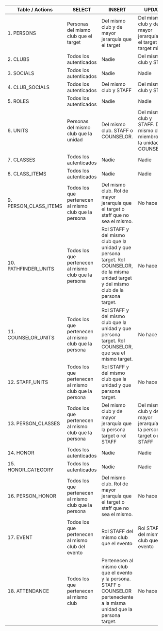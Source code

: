 | Table / Actions | SELECT | INSERT | UPDATE | DELETE |
| --- | --- | --- | --- | --- |
| 1. PERSONS | Personas del mismo club que el target | Del mismo club y de mayor jerarquía que el target | Del mismo club y de mayor jerarquía que el target o el target mismo | Nadie |
| 2. CLUBS | Todos los autenticados | Nadie | Del mismo club y STAFF | Nadie |
| 3. SOCIALS | Todos los autenticados | Nadie | Nadie | Nadie |
| 4. CLUB_SOCIALS | Todos los autenticados | Del mismo club y STAFF | Del mismo club y STAFF | Del mismo club y STAFF |
| 5. ROLES | Todos los autenticados | Nadie | Nadie | Nadie |
| 6. UNITS | Personas del mismo club que la unidad | Del mismo club. STAFF o COUNSELOR. | Del mismo club y STAFF. Del mismo club, miembro de la unidad Y COUNSELOR. |  Del mismo club. STAFF. |
| 7.  CLASSES | Todos los autenticados | Nadie | Nadie | Nadie |
| 8. CLASS_ITEMS | Todos los autenticados | Nadie | Nadie | Nadie |
| 9. PERSON_CLASS_ITEMS | Todos los que pertenecen al mismo club que la persona | Del mismo club. Rol de mayor jerarquía que el target o staff que no sea el mismo. | No hace falta | Del mismo club. Rol de mayor jerarquía que el target o staff que no sea el mismo. |
| 10. PATHFINDER_UNITS | Todos los que pertenecen al mismo club que la persona |  Rol STAFF y del mismo club que la unidad y que persona target. Rol COUNSELOR, de la misma unidad target y del mismo club de la persona target. | No hace falta | Rol STAFF y del mismo club que la unidad y que persona target. Rol COUNSELOR, de la misma unidad target y del mismo club de la persona target. |
| 11. COUNSELOR_UNITS | Todos los que pertenecen al mismo club que la persona | Rol STAFF y del mismo club que la unidad y que persona target. Rol COUNSELOR, que sea el mismo target. | No hace falta | Rol STAFF y del mismo club que la unidad y que persona target. Rol COUNSELOR, que sea el mismo target. |
| 12. STAFF_UNITS | Todos los que pertenecen al mismo club que la persona | Rol STAFF y del mismo club que la unidad y que persona target. | No hace falta | Rol STAFF y del mismo club que la unidad y que persona target. |
| 13. PERSON_CLASSES | Todos los que pertenecen al mismo club que la persona | Del mismo club y de mayor jerarquía que la persona target o rol STAFF | Del mismo club y de mayor jerarquía que la persona target o rol STAFF | Del mismo club y de mayor jerarquía que la persona target o rol STAFF |
| 14. HONOR | Todos los autenticados | Nadie | Nadie | Nadie |
| 15. HONOR_CATEGORY | Todos los autenticados | Nadie | Nadie | Nadie |
| 16. PERSON_HONOR | Todos los que pertenecen al mismo club que la persona | Del mismo club. Rol de mayor jerarquía que el target o staff que no sea el mismo. | No hace falta | Del mismo club. Rol de mayor jerarquía que el target o staff que no sea el mismo. |
| 17. EVENT | Todos los que pertenecen al mismo club del evento | Rol STAFF del mismo club que el evento | Rol STAFF del mismo club que el evento | Rol STAFF del mismo club que el evento |
| 18. ATTENDANCE | Todos los que pertenecen al mismo club  | Pertenecen al mismo club que el evento y la persona. STAFF o COUNSELOR perteneciente a la misma unidad que la persona target. | No hace falta | Pertenecen al mismo club que el evento y la persona. STAFF o COUNSELOR perteneciente a la misma unidad que la persona target. |
